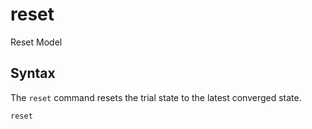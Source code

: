 # reset

Reset Model

## Syntax

The `reset` command resets the trial state to the latest converged state.

```
reset
```
